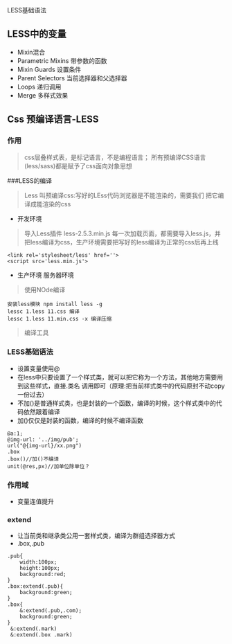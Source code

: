 LESS基础语法
## LESS中的变量 ##
- Mixin混合
 - Parametric Mixins 带参数的函数
 - Mixin Guards 设置条件
- Parent Selectors 当前选择器和父选择器
- Loops 递归调用
- Merge 多样式效果

## Css 预编译语言-LESS

### 作用
> css层叠样式表，是标记语言，不是编程语言；
所有预编译CSS语言(less/sass)都是赋予了css面向对象思想

###LESS的编译
> Less 叫预编译css:写好的LEss代码浏览器是不能渲染的，需要我们
把它编译成能渲染的css

- 开发环境
> 导入Less插件 less-2.5.3.min.js
> 每一次加载页面，都需要导入less.js，并把less编译为css，生产环境需要把写好的less编译为正常的css后再上线
```
<link rel='stylesheet/less' href=''>
<script src='less.min.js'>
```
- 生产环境 服务器环境
> 使用NOde编译
```
安装less模块 npm install less -g
lessc 1.less 11.css 编译
lessc 1.less 11.min.css -x 编译压缩
```
> 编译工具

### LESS基础语法
- 设置变量使用@
- 在less中只要设置了一个样式类，就可以把它称为一个方法，其他地方需要用到这些样式，直接.类名 调用即可（原理:把当前样式类中的代码原封不动copy一份过去）
- 不加()是普通样式类，也是封装的一个函数，编译的时候，这个样式类中的代码依然跟着编译
- 加()仅仅是封装的函数，编译的时候不编译函数
```
@a:1;
@img-url: '../img/pub';
url("@{img-url}/xx.png")
.box
.box()//加()不编译
unit(@res,px)//加单位除单位？
```

### 作用域
- 变量连值提升

### extend
- 让当前类和继承类公用一套样式类，编译为群组选择器方式
- .box,.pub
```
.pub{
    width:100px;
    height:100px;
    background:red;
}
.box:extend(.pub){
    background:green;
}
.box{
    &:extend(.pub,.com);
    background:green;
}
 &:extend(.mark)
 &:extend(.box .mark)

```

